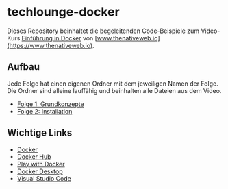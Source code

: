 # techlounge-docker

Dieses Repository beinhaltet die begeleitenden Code-Beispiele zum Video-Kurs [Einführung in Docker](https://www.thenativeweb.io/learning/techlounge-docker) von [www.thenativeweb.io](https://www.thenativeweb.io).

## Aufbau

Jede Folge hat einen eigenen Ordner mit dem jeweiligen Namen der Folge. Die Ordner sind alleine lauffähig und beinhalten alle Dateien aus dem Video.

- [Folge 1: Grundkonzepte](01-grundkonzepte/README.md)
- [Folge 2: Installation](02-installation/README.md)

## Wichtige Links

- [Docker](https://docker.com)
- [Docker Hub](https://hub.docker.com)
- [Play with Docker](https://docker.com/play-with-docker)
- [Docker Desktop](https://www.docker.com/products/docker-desktop)
- [Visual Studio Code](https://code.visualstudio.com)
